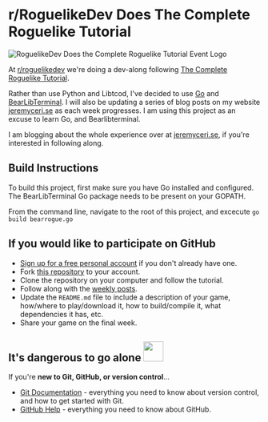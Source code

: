# r/RoguelikeDev Does The Complete Roguelike Tutorial

![RoguelikeDev Does the Complete Roguelike Tutorial Event Logo](https://i.imgur.com/ksc9EW3.png)

At [r/roguelikedev](https://www.reddit.com/r/roguelikedev/) we're doing a dev-along following [The Complete Roguelike Tutorial](http://www.roguebasin.com/index.php?title=Complete_Roguelike_Tutorial,_using_python%2Blibtcod).

Rather than use Python and Libtcod, I've decided to use [Go](https://golang.org/) and [BearLibTerminal](http://foo.wyrd.name/en:bearlibterminal). I will also be updating a series of blog posts on my website [jeremyceri.se](http://jeremyceri.se) as each week progresses. I am using this project as an excuse to learn Go, and Bearlibterminal.

I am blogging about the whole experience over at [jeremyceri.se](https://jeremyceri.se), if you're interested in following along.

## Build Instructions

To build this project, first make sure you have Go installed and configured. The BearLibTerminal Go package needs to be present on your GOPATH.

From the command line, navigate to the root of this project, and excecute `go build bearrogue.go`

## If you would like to participate on GitHub

* [Sign up for a free personal account](https://github.com/signup/free) if you don't already have one.
* Fork [this repository](https://github.com/aaron-santos/roguelikedev-does-the-complete-roguelike-tutorial) to your account.
* Clone the repository on your computer and follow the tutorial.
* Follow along with the [weekly posts](https://www.reddit.com/r/roguelikedev/search?q=TCRT&restrict_sr=on).
* Update the `README.md` file to include a description of your game, how/where to play/download it, how to build/compile it, what dependencies it has, etc.
* Share your game on the final week.

## It's dangerous to go alone <img src="https://octodex.github.com/images/linktocat.jpg" height="40">

If you're **new to Git, GitHub, or version control**…

* [Git Documentation](https://git-scm.com/documentation) - everything you need to know about version control, and how to get started with Git.
* [GitHub Help](https://help.github.com/) - everything you need to know about GitHub.

